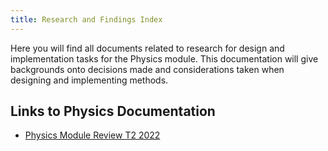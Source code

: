 ```yaml
---
title: Research and Findings Index
---
```


Here you will find all documents related to research for design and implementation tasks for the
Physics module. This documentation will give backgrounds onto decisions made and considerations
taken when designing and implementing methods.

## Links to Physics Documentation

- [Physics Module Review T2 2022](Physics_Module_Review_2022_Trimester_2.md)
